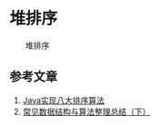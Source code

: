#  堆排序

　　堆排序

## 参考文章

1. [Java实现八大排序算法](https://www.cnblogs.com/morethink/p/8419151.html)
3. [常见数据结构与算法整理总结（下）](https://www.jianshu.com/p/42f81846c0fb)


